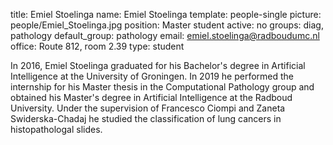 title: Emiel Stoelinga
name: Emiel Stoelinga
template: people-single
picture: people/Emiel_Stoelinga.jpg
position: Master student
active: no
groups: diag, pathology
default_group: pathology
email: emiel.stoelinga@radboudumc.nl
office: Route 812, room 2.39
type: student

In 2016, Emiel Stoelinga graduated for his Bachelor's degree in Artificial Intelligence at the University of Groningen. In 2019 he performed the internship for his Master thesis in the Computational Pathology group and obtained his Master's degree in Artificial Intelligence at the Radboud University. Under the supervision of Francesco Ciompi and Zaneta Swiderska-Chadaj he studied the classification of lung cancers in histopathologal slides.
